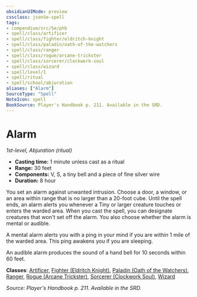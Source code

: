 ```yaml
---
obsidianUIMode: preview
cssclass: json5e-spell
tags:
- compendium/src/5e/phb
- spell/class/artificer
- spell/class/fighter/eldritch-knight
- spell/class/paladin/oath-of-the-watchers
- spell/class/ranger
- spell/class/rogue/arcane-trickster
- spell/class/sorcerer/clockwork-soul
- spell/class/wizard
- spell/level/1
- spell/ritual
- spell/school/abjuration
aliases: ["Alarm"]
SourceType: "Spell"
NoteIcon: spell
BookSource: Player's Handbook p. 211. Available in the SRD.
---
```

# Alarm
*1st-level, Abjuration (ritual)*  

- **Casting time:** 1 minute unless cast as a ritual
- **Range:** 30 feet
- **Components:** V, S, a tiny bell and a piece of fine silver wire
- **Duration:** 8 hour

You set an alarm against unwanted intrusion. Choose a door, a window, or an area within range that is no larger than a 20-foot cube. Until the spell ends, an alarm alerts you whenever a Tiny or larger creature touches or enters the warded area. When you cast the spell, you can designate creatures that won't set off the alarm. You also choose whether the alarm is mental or audible.

A mental alarm alerts you with a ping in your mind if you are within 1 mile of the warded area. This ping awakens you if you are sleeping.

An audible alarm produces the sound of a hand bell for 10 seconds within 60 feet.

**Classes**: [Artificer](/2-Mechanics/CLI/classes/artificer-tce.md), [Fighter (Eldritch Knight)](/2-Mechanics/CLI/classes/fighter-eldritch-knight.md), [Paladin (Oath of the Watchers)](/2-Mechanics/CLI/classes/paladin-oath-of-the-watchers-tce.md), [Ranger](/2-Mechanics/CLI/classes/ranger.md), [Rogue (Arcane Trickster)](/2-Mechanics/CLI/classes/rogue-arcane-trickster.md), [Sorcerer (Clockwork Soul)](/2-Mechanics/CLI/classes/sorcerer-clockwork-soul-tce.md), [Wizard](/2-Mechanics/CLI/classes/wizard.md)

*Source: Player's Handbook p. 211. Available in the SRD.*